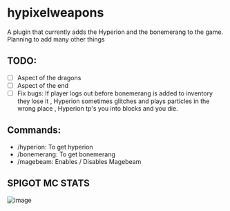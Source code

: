 # hypixelweapons
A plugin that currently adds the Hyperion and the bonemerang to the game. Planning to add many other things
## TODO:
- [ ] Aspect of the dragons 
- [ ] Aspect of the end 
- [ ] Fix bugs: If player logs out before bonemerang is added to inventory they lose it , Hyperion sometimes glitches and plays particles in the wrong place , Hyperion tp's you into blocks and you die.
## Commands:
* /hyperion: To get hyperion 
* /bonemerang: To get bonemerang 
* /magebeam: Enables / Disables Magebeam <br/>
## SPIGOT MC STATS
![image](https://github.com/user-attachments/assets/0fe05e62-0dcc-4cc0-b423-1faa006d9a90)

